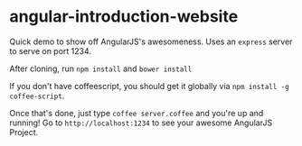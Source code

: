angular-introduction-website
============================

Quick demo to show off AngularJS's awesomeness. Uses an `express` server to serve on port 1234.

After cloning, run `npm install` and `bower install`

If you don't have coffeescript, you should get it globally via `npm install -g coffee-script`.

Once that's done, just type `coffee server.coffee` and you're up and running! Go to `http://localhost:1234` to see your awesome AngularJS Project.
